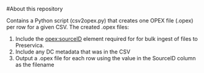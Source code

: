 #About this repository

Contains a Python script (csv2opex.py) that creates one OPEX file (.opex) per row for a given CSV.
The created .opex files:

1. Include the <opex:sourceID> element required for for bulk ingest of files to Preservica.
2. Include any DC metadata that was in the CSV
3. Output a .opex file for each row using the value in the SourceID column as the filename
